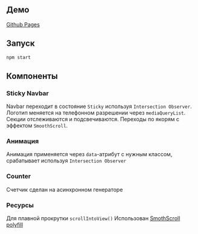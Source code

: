 ## Демо
[Github Pages](https://pizekatto.github.io/neon/)
## Запуск
```bash
npm start
```
## Компоненты
### Sticky Navbar
Navbar переходит в состояние `Sticky` используя `Intersection Observer`. Логотип меняется на телефонном разрешении через `mediaQueryList`. Секции отслеживаются и подсвечиваются. Переходы по якорям с эффектом `SmoothScroll`.
### Анимация
Анимация применяется через `data`-атрибут с нужным классом, срабатывает используя `Intersection Observer`
### Counter
Счетчик сделан на асинхронном генераторе
### Ресурсы
Для плавной прокрутки `scrollIntoView()` Использован [SmothScroll polyfill](https://github.com/alicelieutier/smoothScroll)
